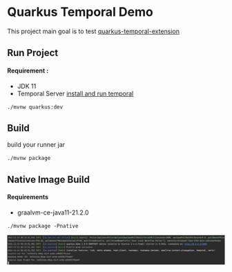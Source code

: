 # Quarkus Temporal Demo

This project main goal is to test [quarkus-temporal-extension](https://github.com/mostafacs/quarkus-temporal-extension)

## Run Project
#### Requirement :
- JDK 11
- Temporal Server [install and run temporal](https://docs.temporal.io/docs/server/quick-install/)
```shell
./mvnw quarkus:dev
```

## Build
build your runner jar
```shell
./mvnw package
```

## Native Image Build
#### Requirements
- graalvm-ce-java11-21.2.0

```shell
./mvnw package -Pnative
```
![Native image](docs/ps.png)